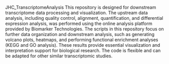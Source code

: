 JHC_TranscriptomeAnalysis
This repository is designed for downstream transcriptome data processing and visualization. The upstream data analysis, including quality control, alignment, quantification, and differential expression analysis, was performed using the online analysis platform provided by Biomarker Technologies. The scripts in this repository focus on further data organization and downstream analysis, such as generating volcano plots, heatmaps, and performing functional enrichment analyses (KEGG and GO analysis). These results provide essential visualization and interpretation support for biological research. The code is flexible and can be adapted for other similar transcriptomic studies.

